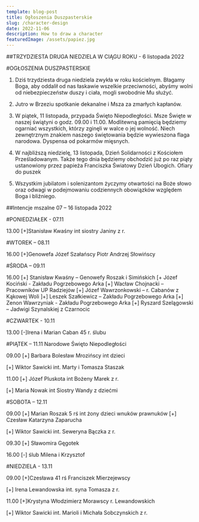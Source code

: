 ```yaml
---
template: blog-post
title: Ogłoszenia Duszpasterskie
slug: /character-design
date: 2022-11-06
description: How to draw a character
featuredImage: /assets/papiez.jpg
---
```




##TRZYDZIESTA DRUGA NIEDZIELA W CIĄGU ROKU - 6 listopada 2022

#OGŁOSZENIA DUSZPASTERSKIE

1. Dziś trzydziesta druga niedziela zwykła w roku kościelnym. Błagamy Boga, aby oddalił od nas łaskawie wszelkie przeciwności, abyśmy wolni od niebezpieczeństw duszy i ciała, mogli swobodnie Mu służyć. 

2. Jutro w Brzeziu spotkanie dekanalne i Msza za zmarłych kapłanów.

3. W piątek, 11 listopada, przypada Święto Niepodległości. Msze Święte w naszej świątyni o godz. 09.00 i 11.00. Modlitewną pamięcią będziemy ogarniać wszystkich, którzy zginęli w walce o jej wolność. Niech zewnętrznym znakiem naszego świętowania będzie wywieszona flaga narodowa. Dyspensa od pokarmów mięsnych.

4. W najbliższą niedzielę, 13 listopada, Dzień Solidarności z Kościołem Prześladowanym. Także tego dnia będziemy obchodzić już po raz piąty ustanowiony przez papieża Franciszka Światowy Dzień Ubogich. Ofiary do puszek

5. Wszystkim jubilatom i solenizantom życzymy otwartości na Boże słowo oraz odwagi w podejmowaniu codziennych obowiązków względem Boga i bliźniego.

##Intencje mszalne 07 – 16 listopada 2022

#PONIEDZIAŁEK  - 07.11

13.00 [+]Stanisław Kwaśny int siostry Janiny z r.

#WTOREK – 08.11 

16.00 [+]Genowefa Józef Szałańscy Piotr Andrzej Słowińscy

#ŚRODA – 09.11  

16.00 [+] Stanisław Kwaśny – Genowefy Roszak i Simińskich
[+ Józef Kociński  - Zakładu Pogrzebowego Arka
[+] Wacław Chojnacki – Pracowników UP Radziejów
[+] Józef Wawrzonkowski – r. Cabanów z Kąkowej Woli
]+] Leszek Szałkiewicz – Zakładu Pogrzebowego Arka
[+] Zenon Wawrzyniak - Zakładu Pogrzebowego Arka
[+] Ryszard Szelągowski – Jadwigi Szynalskiej z Czarnocic

#CZWARTEK -  10.11 

13.00 [-]Irena i Marian Caban 45 r. ślubu   

#PIĄTEK – 11.11 Narodowe Święto Niepodległości

09.00 [+] Barbara Bolesław Mrozińscy int dzieci

[+] Wiktor Sawicki int. Marty i Tomasza Staszak 

11.00 [+] Józef Pluskota int Bożeny Marek z r.

[+] Maria Nowak int Siostry Wandy z dziećmi

#SOBOTA – 12.11

09.00 [+]   Marian Roszak 5 rś int żony dzieci wnuków prawnuków [+] Czesław Katarzyna Zaparucha

[+] Wiktor Sawicki int. Seweryna Bączka z r. 

09.30 [+] Sławomira Gęgotek

16.00 [-] ślub Milena i Krzysztof 

#NIEDZIELA - 13.11

09.00 [+]Czesława 41 rś Franciszek Mierzejewscy

[+] Irena Lewandowska int. syna Tomasza z r. 

11.00 [+]Krystyna Włodzimierz Morawscy r. Lewandowskich

[+] Wiktor Sawicki int. Marioli i Michała Sobczynskich z r.  
